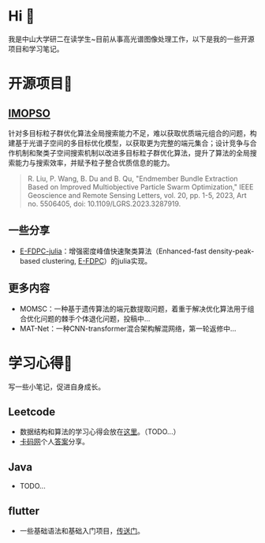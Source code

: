 # Hi 👋
我是中山大学研二在读学生~目前从事高光谱图像处理工作，以下是我的一些开源项目和学习笔记。

# 开源项目🔭

## [IMOPSO](https://github.com/liurongwhm/IMOPSO-EBE)
针对多目标粒子群优化算法全局搜索能力不足，难以获取优质端元组合的问题，构建基于光谱子空间的多目标优化模型，以获取更为完整的端元集合；设计竞争与合作机制和聚类子空间搜索机制以改进多目标粒子群优化算法，提升了算法的全局搜索能力与搜索效率，并赋予粒子整合优质信息的能力。
> R. Liu, P. Wang, B. Du and B. Qu, "Endmember Bundle Extraction Based on Improved Multiobjective Particle Swarm Optimization," IEEE Geoscience and Remote Sensing Letters, vol. 20, pp. 1-5, 2023, Art no. 5506405, doi: 10.1109/LGRS.2023.3287919.

## 一些分享

- [E-FDPC-julia](https://github.com/WangPengrui/E-FDPC-julia)：增强密度峰值快速聚类算法（Enhanced-fast density-peak-based clustering, [E-FDPC](https://github.com/senjia1980/EFDPC)）的julia实现。

## 更多内容

- MOMSC：一种基于遗传算法的端元数提取问题，着重于解决优化算法用于组合优化问题的棘手个体退化问题，投稿中...
- MAT-Net：一种CNN-transformer混合架构解混网络，第一轮返修中...

# 学习心得🌱
写一些小笔记，促进自身成长。

## Leetcode
- 数据结构和算法的学习心得会放在[这里](https://github.com/WangPengrui/leetcode-learing)。（TODO...）
- [卡码网](https://kamacoder.com/)个人[答案](https://github.com/WangPengrui/leetcode-learing/tree/main/kama)分享。

## Java
- TODO...

## flutter
- 一些基础语法和基础入门项目，[传送门](https://github.com/WangPengrui/flutter-learing)。



<!--
**WangPengrui/WangPengrui** is a ✨ _special_ ✨ repository because its `README.md` (this file) appears on your GitHub profile.

Here are some ideas to get you started:

- 🔭 I’m currently working on ...
- 🌱 I’m currently learning ...
- 👯 I’m looking to collaborate on ...
- 🤔 I’m looking for help with ...
- 💬 Ask me about ...
- 📫 How to reach me: ...
- 😄 Pronouns: ...
- ⚡ Fun fact: ...
-->
 
